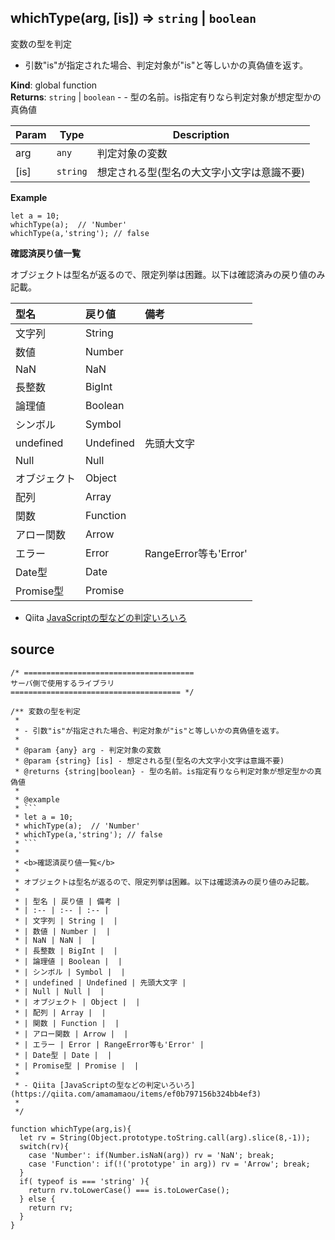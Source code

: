<a name="whichType"></a>

## whichType(arg, [is]) ⇒ <code>string</code> \| <code>boolean</code>
変数の型を判定

- 引数"is"が指定された場合、判定対象が"is"と等しいかの真偽値を返す。

**Kind**: global function  
**Returns**: <code>string</code> \| <code>boolean</code> - - 型の名前。is指定有りなら判定対象が想定型かの真偽値  

| Param | Type | Description |
| --- | --- | --- |
| arg | <code>any</code> | 判定対象の変数 |
| [is] | <code>string</code> | 想定される型(型名の大文字小文字は意識不要) |

**Example**  
```
let a = 10;
whichType(a);  // 'Number'
whichType(a,'string'); // false
```

<b>確認済戻り値一覧</b>

オブジェクトは型名が返るので、限定列挙は困難。以下は確認済みの戻り値のみ記載。

| 型名 | 戻り値 | 備考 |
| :-- | :-- | :-- |
| 文字列 | String |  |
| 数値 | Number |  |
| NaN | NaN |  |
| 長整数 | BigInt |  |
| 論理値 | Boolean |  |
| シンボル | Symbol |  |
| undefined | Undefined | 先頭大文字 |
| Null | Null |  |
| オブジェクト | Object |  |
| 配列 | Array |  |
| 関数 | Function |  |
| アロー関数 | Arrow |  |
| エラー | Error | RangeError等も'Error' |
| Date型 | Date |  |
| Promise型 | Promise |  |

- Qiita [JavaScriptの型などの判定いろいろ](https://qiita.com/amamamaou/items/ef0b797156b324bb4ef3)

## source

```
/* ======================================
サーバ側で使用するライブラリ
====================================== */

/** 変数の型を判定
 * 
 * - 引数"is"が指定された場合、判定対象が"is"と等しいかの真偽値を返す。
 *
 * @param {any} arg - 判定対象の変数
 * @param {string} [is] - 想定される型(型名の大文字小文字は意識不要)
 * @returns {string|boolean} - 型の名前。is指定有りなら判定対象が想定型かの真偽値
 *
 * @example
 * ```
 * let a = 10;
 * whichType(a);  // 'Number'
 * whichType(a,'string'); // false
 * ```
 *
 * <b>確認済戻り値一覧</b>
 *
 * オブジェクトは型名が返るので、限定列挙は困難。以下は確認済みの戻り値のみ記載。
 *
 * | 型名 | 戻り値 | 備考 |
 * | :-- | :-- | :-- |
 * | 文字列 | String |  |
 * | 数値 | Number |  |
 * | NaN | NaN |  |
 * | 長整数 | BigInt |  |
 * | 論理値 | Boolean |  |
 * | シンボル | Symbol |  |
 * | undefined | Undefined | 先頭大文字 |
 * | Null | Null |  |
 * | オブジェクト | Object |  |
 * | 配列 | Array |  |
 * | 関数 | Function |  |
 * | アロー関数 | Arrow |  |
 * | エラー | Error | RangeError等も'Error' |
 * | Date型 | Date |  |
 * | Promise型 | Promise |  |
 *
 * - Qiita [JavaScriptの型などの判定いろいろ](https://qiita.com/amamamaou/items/ef0b797156b324bb4ef3)
 *
 */

function whichType(arg,is){
  let rv = String(Object.prototype.toString.call(arg).slice(8,-1));
  switch(rv){
    case 'Number': if(Number.isNaN(arg)) rv = 'NaN'; break;
    case 'Function': if(!('prototype' in arg)) rv = 'Arrow'; break;
  }
  if( typeof is === 'string' ){
    return rv.toLowerCase() === is.toLowerCase();
  } else {
    return rv;
  }
}
```
